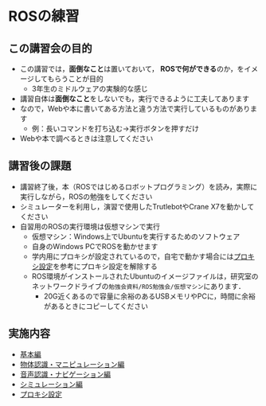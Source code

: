 # ROSの練習

## この講習会の目的

- この講習では，**面倒なこと**は置いておいて， **ROSで何ができる**のか，をイメージしてもらうことが目的
  - 3年生のミドルウェアの実験的な感じ
- 講習自体は**面倒なこと**をしないでも，実行できるように工夫してあります
- なので，Webや本に書いてある方法と違う方法で実行しているものがあります
  - 例：長いコマンドを打ち込む→実行ボタンを押すだけ
- Webや本で調べるときは注意してください

## 講習後の課題

- 講習終了後，本（ROSではじめるロボットプログラミング）を読み，実際に実行しながら，ROSの勉強をしてください
- シミュレーターを利用し，演習で使用したTrutlebotやCrane X7を動かしてください
- 自習用のROSの実行環境は仮想マシンで実行
  - 仮想マシン：Windows上でUbuntuを実行するためのソフトウェア
  - 自身のWindows PCでROSを動かせます
  - 学内用にプロキシが設定されているので，自宅で動かす場合には[プロキシ設定](proxy.md)を参考にプロキシ設定を解除する
  - ROS環境がインストールされたUbuntuのイメージファイルは，研究室のネットワークドライブの`勉強会資料/ROS勉強会/仮想マシン`にあります．
    - 20G近くあるので容量に余裕のあるUSBメモリやPCに，時間に余裕があるときにコピーしてください

## 実施内容

- [基本編](fundamental.md)
- [物体認識・マニピュレーション編](manipulation.md)
- [音声認識・ナビゲーション編](navigation.md)
- [シミュレーション編](simulation.md)
- [プロキシ設定](proxy.md)
